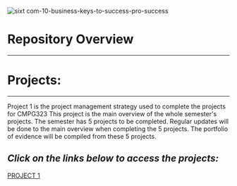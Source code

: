 ![sixt com-10-business-keys-to-success-pro-success](https://github.com/WillemHeyneke/CMPG323-Overview-13156446/assets/145063933/eec69bb4-8f12-48df-91df-3b9c13391151)
# **Repository Overview**
---
# **Projects:**
---
Project 1 is the project management strategy used to complete the projects for CMPG323
This project is the main overview of the whole semester's projects. The semester has 5 projects to be completed.
Regular updates will be done to the main overview when completing the 5 projects. 
The portfolio of evidence will be compiled from these 5 projects.
## _Click on the links below to access the projects:_
<a href = "https://github.com/users/WillemHeyneke/projects/3"> PROJECT 1 </a>
